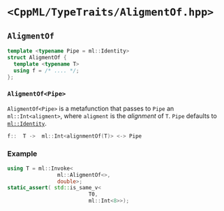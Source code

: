 # `<CppML/TypeTraits/AligmentOf.hpp>`

## `AligmentOf`

```c++
template <typename Pipe = ml::Identity>
struct AligmentOf {
  template <typename T>
  using f = /* .... */;
};
```
### `AligmentOf<Pipe>`

`AligmentOf<Pipe>` is a metafunction that passes to `Pipe` an `ml::Int<aligment>`, where `aligment` is the *alignment* of `T`. `Pipe` defaults to [`ml::Identity`](../Functional/Identity.md).

```c++
f::  T ->  ml::Int<alignmentOf(T)> <-> Pipe
```

### Example

```c++
using T = ml::Invoke<
                ml::AligmentOf<>,
                double>;
static_assert( std::is_same_v<
                          T0,
                          ml::Int<8>>);
```
